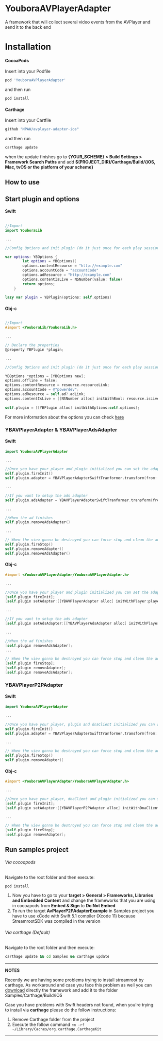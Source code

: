 # YouboraAVPlayerAdapter

A framework that will collect several video events from the AVPlayer and send it to the back end

# Installation

#### CocoaPods

Insert into your Podfile

```bash
pod 'YouboraAVPlayerAdapter'
```

and then run

```bash
pod install
```

#### Carthage

Insert into your Cartfile

```bash
github "NPAW/avplayer-adapter-ios"
```

and then run

```bash
carthage update
```

when the update finishes go to **{YOUR_SCHEME} > Build Settings > Framework Search Paths** and add **\$(PROJECT_DIR)/Carthage/Build/{iOS, Mac, tvOS or the platform of your scheme}**

## How to use

## Start plugin and options

#### Swift

```swift

//Import
import YouboraLib

...

//Config Options and init plugin (do it just once for each play session)

var options: YBOptions {
        let options = YBOptions()
        options.contentResource = "http://example.com"
        options.accountCode = "accountCode"
        options.adResource = "http://example.com"
        options.contentIsLive = NSNumber(value: false)
        return options;
    }
    
lazy var plugin = YBPlugin(options: self.options)
```

#### Obj-c

```objectivec

//Import
#import <YouboraLib/YouboraLib.h>

...

// Declare the properties
@property YBPlugin *plugin;

...

//Config Options and init plugin (do it just once for each play session)

YBOptions *options = [YBOptions new];
options.offline = false;
options.contentResource = resource.resourceLink;
options.accountCode = @"powerdev";
options.adResource = self.ad?.adLink;
options.contentIsLive = [[NSNumber alloc] initWithBool: resource.isLive];
        
self.plugin = [[YBPlugin alloc] initWithOptions:self.options];
```

For more information about the options you can check [here](http://developer.nicepeopleatwork.com/apidocs/ios6/Classes/YBOptions.html)


### YBAVPlayerAdapter & YBAVPlayerAdsAdapter

#### Swift

```swift
import YouboraAVPlayerAdapter

...

//Once you have your player and plugin initialized you can set the adapter
self.plugin.fireInit()
self.plugin.adapter = YBAVPlayerAdapterSwiftTranformer.transform(from: YBAVPlayerAdapter(player: player))

...

//If you want to setup the ads adapter
self.plugin.adsAdapter = YBAVPlayerAdapterSwiftTranformer.transform(from: YBAVPlayerAdsAdapter(player: player))

...

//When the ad finishes 
self.plugin.removeAdsAdapter()

...

// When the view gonna be destroyed you can force stop and clean the adapters in order to make sure you avoid retain cycles  
self.plugin.fireStop()
self.plugin.removeAdapter()
self.plugin.removeAdsAdapter()
```

#### Obj-c

```objectivec
#import <YouboraAVPlayerAdapter/YouboraAVPlayerAdapter.h>

...

//Once you have your player and plugin initialized you can set the adapter
[self.plugin fireInit];
[self.plugin setAdapter:[[YBAVPlayerAdapter alloc] initWithPlayer:player]];

...

//If you want to setup the ads adapter
[self.plugin setAdsAdapter:[[YBAVPlayerAdsAdapter alloc] initWithPlayer:player]];

...

//When the ad finishes 
[self.plugin removeAdsAdapter];
...

// When the view gonna be destroyed you can force stop and clean the adapters in order to make sure you avoid retain cycles  
[self.plugin fireStop];
[self.plugin removeAdapter];
[self.plugin removeAdsAdapter];
```

### YBAVPlayerP2PAdapter

#### Swift

```swift
import YouboraAVPlayerAdapter

...

//Once you have your player, plugin and dnaClient initialized you can set the adapter
self.plugin.fireInit()
self.plugin.adapter = YBAVPlayerAdapterSwiftTranformer.transform(from: YBAVPlayerP2PAdapter(dnaClient: dnaClient, andPlayer: player))

...

// When the view gonna be destroyed you can force stop and clean the adapters in order to make sure you avoid retain cycles  
self.plugin.fireStop()
self.plugin.removeAdapter()
```

#### Obj-c

```objectivec
#import <YouboraAVPlayerAdapter/YouboraAVPlayerAdapter.h>

...

//Once you have your player, dnaClient and plugin initialized you can set the adapter
[self.plugin fireInit];
[self.plugin setAdapter:[[YBAVPlayerP2PAdapter alloc] initWithDnaClient:dnaClient andPlayer:player]];

...

// When the view gonna be destroyed you can force stop and clean the adapters in order to make sure you avoid retain cycles  
[self.plugin fireStop];
[self.plugin removeAdapter];
```

## Run samples project

###### Via cocoapods

Navigate to the root folder and then execute: 


```bash
pod install
```

1. Now you have to go to your **target > General > Frameworks, Libraries and Embedded Content** and change the frameworks that you are using in cocoapods from **Embed & Sign** to **Do Not Embed**
2. To run the target **AvPlayerP2PAdapterExample** in Samples project you have to use xCode with Swift 5.1 compiler (Xcode 11) because StreamrootSDK was compiled in the version


###### Via carthage (Default)
Navigate to the root folder and then execute: 
```bash
carthage update && cd Samples && carthage update
```

---
**NOTES**

Recently we are having some problems trying to install streamroot by carthage. As workaround and case you face this problem as well you can [download](https://support.streamroot.io/hc/en-us/articles/360003880394-SDK-for-Apple-AVPlayer) directly the framework and add it to the folder Samples/Carthage/Build/iOS

Case you have problems with Swift headers not found, when you're trying to install via **carthage** please do the follow instructions: 

 1. Remove Carthage folder from the project
 2. Execute the follow command ```rm -rf ~/Library/Caches/org.carthage.CarthageKit```

---